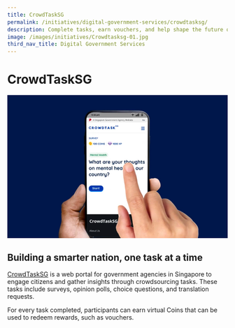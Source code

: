 ```yaml
---
title: CrowdTaskSG
permalink: /initiatives/digital-government-services/crowdtasksg/
description: Complete tasks, earn vouchers, and help shape the future of Singapore!
image: /images/initiatives/Crowdtasksg-01.jpg
third_nav_title: Digital Government Services
---
```

# CrowdTaskSG
![CrowdTaskSG](/images/initiatives/Crowdtasksg-01.jpg)

## Building a smarter nation, one task at a time

[CrowdTaskSG](https://www.crowdtask.gov.sg/) is a web portal for government agencies in Singapore to engage citizens and gather insights through crowdsourcing tasks. These tasks include surveys, opinion polls, choice questions, and translation requests.

For every task completed, participants can earn virtual Coins that can be used to redeem rewards, such as vouchers.

